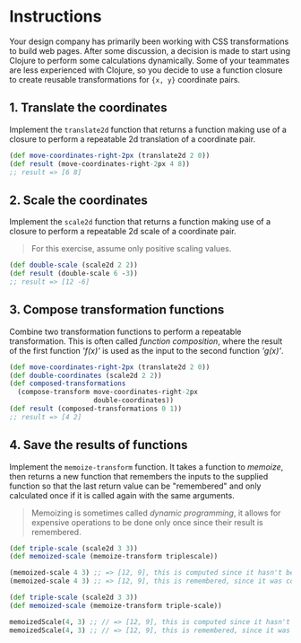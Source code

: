 # Instructions

Your design company has primarily been working with CSS transformations to build web pages. After some discussion, a decision is made
to start using Clojure to perform some calculations dynamically. Some of your teammates are less experienced with Clojure,
so you decide to use a function closure to create reusable transformations for `{x, y}` coordinate pairs.

## 1. Translate the coordinates

Implement the `translate2d` function that returns a function making use of a closure to perform a repeatable 2d translation of a coordinate pair.

```clojure
(def move-coordinates-right-2px (translate2d 2 0))
(def result (move-coordinates-right-2px 4 8))
;; result => [6 8]
```

## 2. Scale the coordinates

Implement the `scale2d` function that returns a function making use of a closure to perform a repeatable 2d scale of a coordinate pair.

> For this exercise, assume only positive scaling values.

```clojure
(def double-scale (scale2d 2 2))
(def result (double-scale 6 -3))
;; result => [12 -6]
```

## 3. Compose transformation functions

Combine two transformation functions to perform a repeatable transformation. This is often called _function composition_, where the result of the first function _'f(x)'_ is used as the input to the second function _'g(x)'_.

```clojure
(def move-coordinates-right-2px (translate2d 2 0))
(def double-coordinates (scale2d 2 2))
(def composed-transformations 
  (compose-transform move-coordinates-right-2px 
                     double-coordinates))
(def result (composed-transformations 0 1))
;; result => [4 2]
```

## 4. Save the results of functions

Implement the `memoize-transform` function. It takes a function to _memoize_, then returns a new function that remembers the inputs to the supplied function so that the last return value can be "remembered" and only calculated once if it is called again with the same arguments.

> Memoizing is sometimes called _dynamic programming_, it allows for expensive operations to be done only once since their result is remembered.

```clojure
(def triple-scale (scale2d 3 3))
(def memoized-scale (memoize-transform triplescale))

(memoized-scale 4 3) ;; => [12, 9], this is computed since it hasn't been computed before for the arguments
(memoized-scale 4 3) ;; => [12, 9], this is remembered, since it was computed already

(def triple-scale (scale2d 3 3))
(def memoized-scale (memoize-transform triple-scale))

memoizedScale(4, 3) ;; // => [12, 9], this is computed since it hasn't been computed before for the arguments
memoizedScale(4, 3) ;; // => [12, 9], this is remembered, since it was computed already
```